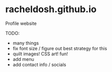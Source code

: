 # racheldosh.github.io
Profile website

TODO:
- many things
- fix font size / figure out best strategy for this
- quilt images! CSS art! fun!
- add menu
- add contact info / socials
